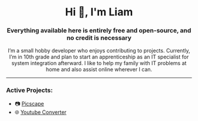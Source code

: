 
<h1 align="center">Hi 👋, I'm Liam</h1>
<h3 align="center">Everything available here is entirely free and open-source, and no credit is necessary</h3>
<div align="center">
  I’m a small hobby developer who enjoys contributing to projects. Currently, I’m in 10th grade and plan to start an apprenticeship as an IT specialist for system integration afterward. I like to help my family with IT problems at home and also assist online wherever I can.
</div>
<hr>
<h3 align="left">Active Projects:</h3>

- 📷 <a href="https://github.com/AIO-Develope/PicScape-Frontend">Picscape</a>
- 🌐 <a href="https://github.com/craneyliamnic/Python-Youtube-Converter">Youtube Converter</a>


